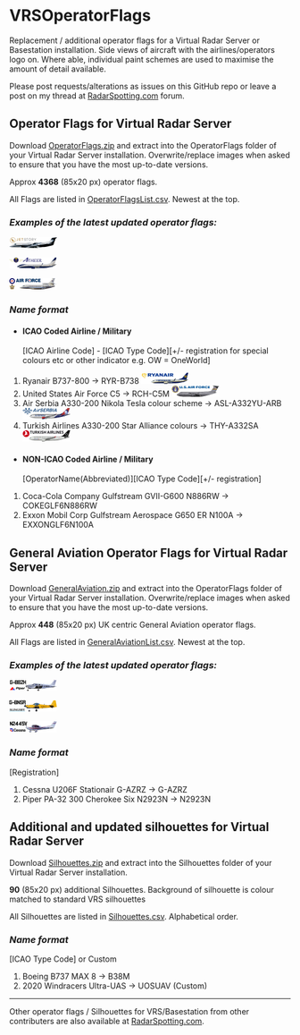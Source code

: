 # VRSOperatorFlags

Replacement / additional operator flags for a Virtual Radar Server or Basestation installation. Side views of aircraft with the airlines/operators logo on. Where able, individual paint schemes are used to maximise the amount of detail available. 

Please post requests/alterations as issues on this GitHub repo or leave a post on my thread at [RadarSpotting.com](https://radarspotting.com/forum/index.php/topic,11887.0.html) forum. 

## Operator Flags for Virtual Radar Server

Download [OperatorFlags.zip](https://github.com/rikgale/VRSOperatorFlags/raw/main/OperatorFlags.zip) and extract into the OperatorFlags folder of your Virtual Radar Server installation. Overwrite/replace images when asked to ensure that you have the most up-to-date versions.

Approx **4368** (85x20 px) operator flags. 

All Flags are listed in [OperatorFlagsList.csv](https://github.com/rikgale/VRSOperatorFlags/raw/main/OperatorFlagsList.csv). Newest at the top. 

### *Examples of the latest updated operator flags:*

![alt text](https://github.com/rikgale/VRSOperatorFlags/blob/main/Latest/Fleet/Latest1.bmp " ")

![alt text](https://github.com/rikgale/VRSOperatorFlags/blob/main/Latest/Fleet/Latest2.bmp " ")

![alt text](https://github.com/rikgale/VRSOperatorFlags/blob/main/Latest/Fleet/Latest3.bmp " ")

### *Name format*
+ #### ICAO Coded Airline / Military

    [ICAO Airline Code] - [ICAO Type Code][+/- registration for special colours etc or other indicator e.g. OW = OneWorld]
    

1. Ryanair B737-800 -> RYR-B738 ![alt text](https://github.com/rikgale/VRSOperatorFlags/blob/main/Latest/eg/RYR-B738.bmp "RYR-B738")
2. United States Air Force C5 -> RCH-C5M ![alt text](https://github.com/rikgale/VRSOperatorFlags/blob/main/Latest/eg/RCH-C5M.bmp "RCH-C5M.")
3. Air Serbia A330-200 Nikola Tesla colour scheme -> ASL-A332YU-ARB ![alt text](https://github.com/rikgale/VRSOperatorFlags/blob/main/Latest/eg/ASL-A332YU-ARB.bmp "ASL-A332YU-ARB")
4. Turkish Airlines A330-200 Star Alliance colours -> THY-A332SA ![alt text](https://github.com/rikgale/VRSOperatorFlags/blob/main/Latest/eg/THY-A332SA.bmp "THY-A332SA")


+ #### NON-ICAO Coded Airline / Military
    [OperatorName(Abbreviated)][ICAO Type Code][+/- registration]
  
  
1. Coca-Cola Company Gulfstream GVII-G600 N886RW -> COKEGLF6N886RW
2. Exxon Mobil Corp	Gulfstream Aerospace G650 ER N100A -> EXXONGLF6N100A



## General Aviation Operator Flags for Virtual Radar Server

Download [GeneralAviation.zip](https://github.com/rikgale/VRSOperatorFlags/raw/main/GeneralAviation.zip) and extract into the OperatorFlags folder of your Virtual Radar Server installation. Overwrite/replace images when asked to ensure that you have the most up-to-date versions.

Approx **448** (85x20 px) UK centric General Aviation operator flags.

All Flags are listed in [GeneralAviationList.csv](https://github.com/rikgale/VRSOperatorFlags/raw/main/GeneralAviationList.csv). Newest at the top.

### *Examples of the latest updated operator flags:*

![alt text](https://github.com/rikgale/VRSOperatorFlags/blob/main/Latest/GA/Latest1.bmp " ")

![alt text](https://github.com/rikgale/VRSOperatorFlags/blob/main/Latest/GA/Latest2.bmp " ")

![alt text](https://github.com/rikgale/VRSOperatorFlags/blob/main/Latest/GA/Latest3.bmp " ")

### *Name format*

[Registration]

1. Cessna U206F Stationair G-AZRZ -> G-AZRZ
2. Piper PA-32 300 Cherokee Six N2923N -> N2923N




## Additional and updated silhouettes for Virtual Radar Server

Download [Silhouettes.zip](https://github.com/rikgale/VRSOperatorFlags/raw/main/Silhouettes.zip) and extract into the Silhouettes folder of your Virtual Radar Server installation. 

**90** (85x20 px) additional Silhouettes. Background of silhouette is colour matched to standard VRS silhouettes

All Silhouettes are listed in [Silhouettes.csv](https://github.com/rikgale/VRSOperatorFlags/raw/main/Silhouettes.csv). Alphabetical order. 

### *Name format*

[ICAO Type Code] or Custom

1. Boeing B737 MAX 8 -> B38M
2. 2020 Windracers Ultra-UAS -> UOSUAV (Custom)

---

Other operator flags / Silhouettes for VRS/Basestation from other contributers are also available at [RadarSpotting.com](https://radarspotting.com/forum/index.php?action=forum).
